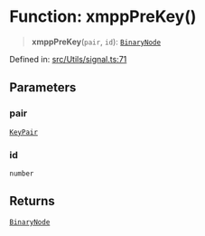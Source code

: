 # Function: xmppPreKey()

> **xmppPreKey**(`pair`, `id`): [`BinaryNode`](../type-aliases/BinaryNode.md)

Defined in: [src/Utils/signal.ts:71](https://github.com/Fokusdotid/bail/blob/82f46c566476ac566bfd781dede14412fcdfb787/src/Utils/signal.ts#L71)

## Parameters

### pair

[`KeyPair`](../type-aliases/KeyPair.md)

### id

`number`

## Returns

[`BinaryNode`](../type-aliases/BinaryNode.md)
